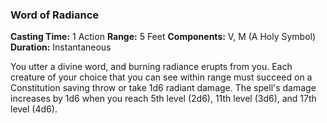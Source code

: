 ### Word of Radiance
**Casting Time:** 1 Action
**Range:** 5 Feet
**Components:** V, M (A Holy Symbol)
**Duration:** Instantaneous

You utter a divine word, and burning radiance erupts from you. Each creature of your choice that you can see within range must succeed on a Constitution saving throw or take 1d6 radiant damage.
The spell's damage increases by 1d6 when you reach 5th level (2d6), 11th level (3d6), and 17th level (4d6).
